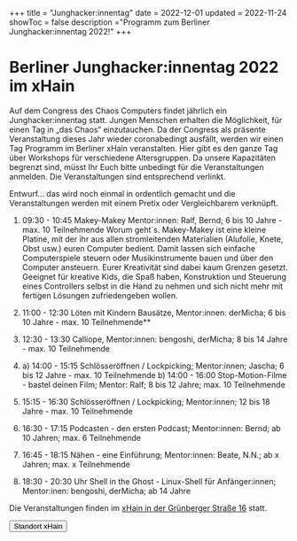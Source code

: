 +++
title = "Junghacker:innentag"
date = 2022-12-01
updated = 2022-11-24
showToc = false
description ="Programm zum Berliner Junghacker:innentag 2022!"
+++

<script lang="ts">
    import Button from '$lib/components/Button.svelte';    
    import UserRectangle from "phosphor-svelte/lib/UserRectangle";
</script>

# Berliner Junghacker:innentag 2022 im xHain

Auf dem Congress des Chaos Computers findet jährlich ein Junghacker:innentag statt. Jungen Menschen erhalten die Möglichkeit, für einen Tag in „das Chaos“ einzutauchen. Da der Congress als präsente Veranstaltung dieses Jahr wieder coronabedingt ausfällt, werden wir einen Tag Programm im Berliner xHain veranstalten. Hier gibt es den ganze Tag über Workshops für verschiedene Altersgruppen. Da unsere Kapazitäten begrenzt sind, müsst Ihr Euch bitte unbedingt für die Veranstaltungen anmelden. Die Veranstaltungen sind entsprechend verlinkt.

Entwurf... das wird noch einmal in ordentlich gemacht und die Veranstaltungen werden mit einem Pretix oder Vergleichbarem verknüpft.

1. 09:30 - 10:45 Makey-Makey Mentor:innen: Ralf, Bernd; 6 bis 10 Jahre - max. 10 Teilnehmende Worum geht´s. Makey-Makey ist eine kleine Platine, mit der ihr aus allen stromleitenden Materialien (Alufolie, Knete, Obst usw.) euren Computer bedient. Damit lassen sich einfache Computerspiele steuern oder Musikinstrumente bauen und über den Computer ansteuern. Eurer Kreativität sind dabei kaum Grenzen gesetzt. Geeignet für kreative Kids, die Spaß haben, Konstruktion und Steuerung eines Controllers selbst in die Hand zu nehmen und sich nicht mehr mit fertigen Lösungen zufriedengeben wollen.
2. 11:00 - 12:30 Löten mit Kindern Bausätze, Mentor:innen: derMicha; 6 bis 10 Jahre - max. 10 Teilnehmende\*\*

3. 12:30 - 13:30 Calliope, Mentor:innen: bengoshi, derMicha; 8 bis 14 Jahre - max. 10 Teilnehmende

4. a) 14:00 - 15:15 Schlösseröffnen / Lockpicking; Mentor:innen; Jascha; 6 bis 12 Jahre - max. 10 Teilnehmende
   b) 14:00 - 16:00 Stop-Motion-Filme - bastel deinen Film; Mentor: Ralf; 8 bis 12 Jahre; max. 10 Teilnehmende

5. 15:15 - 16:30 Schlösseröffnen / Lockpicking; Mentor:innen; 12 bis 18 Jahre - max. 10 Teilnehmende

6. 16:30 - 17:15 Podcasten - den ersten Podcast; Mentor:innen: Bernd; ab 10 Jahren; max. 6 Teilnehmende

7. 16:45 - 18:15 Nähen - eine Einführung; Mentor:innen: Beate, N.N.; ab x Jahren; max. x Teilnehmende

8. 18:30 - 20:30 Uhr Shell in the Ghost - Linux-Shell für Anfänger:innen; Mentor:inen: bengoshi, derMicha; ab 14 Jahre

Die Veranstaltungen finden im [xHain in der Grünberger Straße 16](https://x-hain.de/de/) statt.

<div class="flex justify-center">
    <Button href="https://routing.openstreetmap.de/?z=17&center=52.512803%2C13.449798&loc=52.512790%2C13.449777&hl=de&alt=0&srv=1#">
        <UserRectangle size={24} /> Standort xHain
    </Button>
</div>
